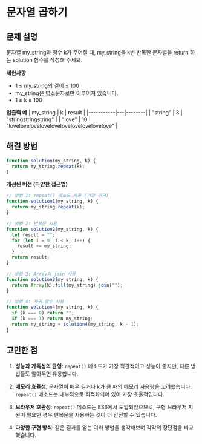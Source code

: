# 문자열 곱하기

## 문제 설명

문자열 my_string과 정수 k가 주어질 때, my_string을 k번 반복한 문자열을 return 하는 solution 함수를 작성해 주세요.

**제한사항**

- 1 ≤ my_string의 길이 ≤ 100
- my_string은 영소문자로만 이루어져 있습니다.
- 1 ≤ k ≤ 100

**입출력 예**
| my_string | k | result |
|-----------|---|--------|
| "string" | 3 | "stringstringstring" |
| "love" | 10 | "lovelovelovelovelovelovelovelovelovelove" |

## 해결 방법

```javascript
function solution(my_string, k) {
  return my_string.repeat(k);
}
```

**개선된 버전 (다양한 접근법)**

```javascript
// 방법 1: repeat() 메소드 사용 (가장 간단)
function solution1(my_string, k) {
  return my_string.repeat(k);
}

// 방법 2: 반복문 사용
function solution2(my_string, k) {
  let result = "";
  for (let i = 0; i < k; i++) {
    result += my_string;
  }
  return result;
}

// 방법 3: Array와 join 사용
function solution3(my_string, k) {
  return Array(k).fill(my_string).join("");
}

// 방법 4: 재귀 함수 사용
function solution4(my_string, k) {
  if (k === 0) return "";
  if (k === 1) return my_string;
  return my_string + solution4(my_string, k - 1);
}
```

## 고민한 점

1. **성능과 가독성의 균형**: `repeat()` 메소드가 가장 직관적이고 성능이 좋지만, 다른 방법들도 알아두면 유용합니다.

2. **메모리 효율성**: 문자열이 매우 길거나 k가 클 때의 메모리 사용량을 고려했습니다. `repeat()` 메소드는 내부적으로 최적화되어 있어 가장 효율적입니다.

3. **브라우저 호환성**: `repeat()` 메소드는 ES6에서 도입되었으므로, 구형 브라우저 지원이 필요한 경우 반복문을 사용하는 것이 더 안전할 수 있습니다.

4. **다양한 구현 방식**: 같은 결과를 얻는 여러 방법을 생각해보며 각각의 장단점을 비교했습니다.
